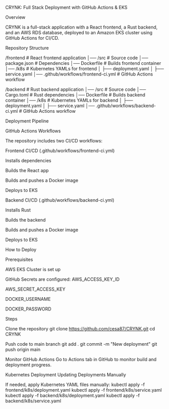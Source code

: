 CRYNK: Full Stack Deployment with GitHub Actions & EKS

Overview

CRYNK is a full-stack application with a React frontend, a Rust backend, and an AWS RDS database, deployed to an Amazon EKS cluster using GitHub Actions for CI/CD.

Repository Structure

/frontend                # React frontend application
│── /src                # Source code
│── package.json        # Dependencies
│── Dockerfile          # Builds frontend container
│── /k8s                # Kubernetes YAMLs for frontend
│   ├── deployment.yaml
│   ├── service.yaml
│── .github/workflows/frontend-ci.yml  # GitHub Actions workflow

/backend                 # Rust backend application
│── /src                # Source code
│── Cargo.toml          # Rust dependencies
│── Dockerfile          # Builds backend container
│── /k8s                # Kubernetes YAMLs for backend
│   ├── deployment.yaml
│   ├── service.yaml
│── .github/workflows/backend-ci.yml  # GitHub Actions workflow

Deployment Pipeline

GitHub Actions Workflows

The repository includes two CI/CD workflows:

Frontend CI/CD (.github/workflows/frontend-ci.yml)

Installs dependencies

Builds the React app

Builds and pushes a Docker image

Deploys to EKS

Backend CI/CD (.github/workflows/backend-ci.yml)

Installs Rust

Builds the backend

Builds and pushes a Docker image

Deploys to EKS

How to Deploy

Prerequisites

AWS EKS Cluster is set up

GitHub Secrets are configured:
AWS_ACCESS_KEY_ID

AWS_SECRET_ACCESS_KEY

DOCKER_USERNAME

DOCKER_PASSWORD

Steps

Clone the repository
git clone https://github.com/cesa87/CRYNK.git
cd CRYNK

Push code to main branch
git add .
git commit -m "New deployment"
git push origin main

Monitor GitHub Actions
Go to Actions tab in GitHub to monitor build and deployment progress.

Kubernetes Deployment
Updating Deployments Manually

If needed, apply Kubernetes YAML files manually:
kubectl apply -f frontend/k8s/deployment.yaml
kubectl apply -f frontend/k8s/service.yaml
kubectl apply -f backend/k8s/deployment.yaml
kubectl apply -f backend/k8s/service.yaml


